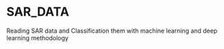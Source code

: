 # SAR_DATA
Reading SAR data and Classification them with machine learning and deep learning methodology

